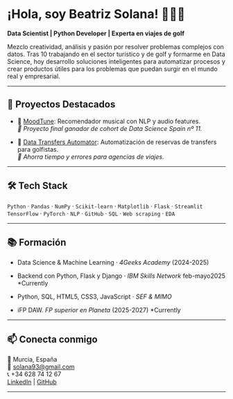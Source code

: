 # ¡Hola, soy Beatriz Solana! 👩‍💻✨

**Data Scientist | Python Developer | Experta en viajes de golf**

Mezclo creatividad, análisis y pasión por resolver problemas complejos con datos. Tras 10 trabajando en el sector turístico y de golf y formarme en Data Science, hoy desarrollo soluciones inteligentes para automatizar procesos y crear productos útiles para los problemas que puedan surgir en el mundo real y empresarial.

---

## 🚀 Proyectos Destacados

- 🎵 [MoodTune](https://github.com/mezcolantriz/MoodTune): Recomendador musical con NLP y audio features.  
  _🧠 Proyecto final ganador de cohort de Data Science Spain nº 11._

- 🚌 [Data Transfers Automator](https://github.com/mezcolantriz): Automatización de reservas de transfers para golfistas.  
  _📍 Ahorra tiempo y errores para agencias de viajes._

---

## 🛠 Tech Stack

`Python` · `Pandas` · `NumPy` · `Scikit-learn` · `Matplotlib` · `Flask` · `Streamlit`  
`TensorFlow` · `PyTorch` · `NLP` · `GitHub` · `SQL` · `Web scraping` · `EDA`

---

## 📚 Formación

- Data Science & Machine Learning · *4Geeks Academy* (2024-2025)  
- Backend con Python, Flask y Django · *IBM Skills Network* feb-mayo2025 *Currently
- Python, SQL, HTML5, CSS3, JavaScript · *SEF & MIMO*

- iFP DAW. *FP superior en Planeta* (2025-2027) *Currently

---

## 📫 Conecta conmigo

📍 Murcia, España  
📧 solana93@gmail.com  
📞 +34 628 74 12 67  
[LinkedIn](https://www.linkedin.com/in/beatriz-solana) | [GitHub](https://github.com/mezcolantriz)

---


